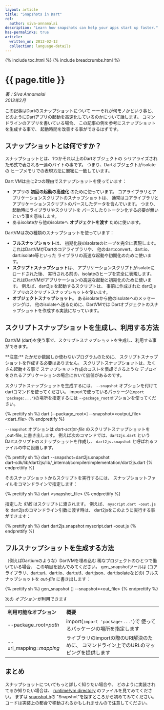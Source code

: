 ```yaml
---
layout: article
title: "Snapshots in Dart"
rel:
  author: siva-annamalai
description: "Learn how snapshots can help your apps start up faster."
has-permalinks: true
article:
  written_on: 2013-02-13
  collection: language-details
---
```


{% include toc.html %}
{% include breadcrumbs.html %}

# {{ page.title }}

<em>著：Siva Annamalai <br />
<time pubdate date="2013-02-13">2013年2月</time>
</em>

この記事はDartのスナップショットについて
ーーそれが何モノかという事と、どのようにDartアプリの起動を高速化しているのかについて話します。
コマンドラインのアプリを書いている場合、
この記事の例を参考にスナップショットを生成する事で、
起動時間を改善する事ができるはずです。

## スナップショットとは何ですか？

スナップショットとは、1つかそれ以上のDartオブジェクトの
シリアライズされた形式で表される一連のバイトの事です。
つまり、Dartオブジェクトがisolateの
ヒープメモリでの表現方法に厳密に一致しています。

Dart VMは主に2つの理由でスナップショットを使っています：

* アプリの **初回の起動の高速化** のために使っています。
  コアライブラリとアプリケーションスクリプトのスナップショットは、
  通常はコアライブラリとアプリケーションスクリプトのパースしたデータを含んでいます。
  つまり、起動時にライブラリやスクリプトを
  パースしたりトークン化する必要が無いという事を意味します。
* あるisolateから他のisolateへ **オブジェクトを渡す** ために使います。

DartVMは次の種類のスナップショットを使っています：

* **フルスナップショット**は、
  初期化後のisolateのヒープを完全に表現します。
  これはDartVMがDartのコアライブラリや、
  他のdart:convert、dart:io、dart:isolate等といった
  ライブラリの高速な起動や初期化のために使います。
* **スクリプトスナップショット**は、
  アプリケーションスクリプトがisolateにロードされた後、
  実行される前の、isolateのヒープを完全に表現します。
  これはDartVMがアプリケーションの高速な起動と初期化のために使います。
  例えば、dart2js を起動するスクリプトは、
  事前に作成された dart2js アプリのスクリプトスナップショットを使います。
* **オブジェクトスナップショット**。
  あるisolateから他のisolateへのメッセージングは、
  他のisolateへ送るために、DartVMでは
  Dartオブジェクトのスナップショットを作成する実装になっています。

## スクリプトスナップショットを生成し、利用する方法

DartVM (dart)を使う事で、スクリプトスナップショットを生成し、利用する事ができます。

<aside class="alert alert-info" markdown="1">
**注意:**
たかだか数回しか使わないプログラムのために、
スクリプトスナップショットを作成する必要はありません。
スクリプトスナップショットは、たくさん起動する事で
スナップショット作成のコストを償却できるような
デプロイをされるアプリケーションの場合において価値があるのです。
</aside>

スクリプトスナップショットを生成するには、
`--snapshot` オプションを付けてdartコマンドを使ってください。
importで使っているパッケージ(`import 'package:...'`)の場所を指定するには
`--package_root`オプションを使ってください。

{% prettify sh %}
dart [--package_root=<path>] --snapshot=<output_file> <dart_file>
{% endprettify %}

`--snapshot` オプションは _dart-script-file_ のスクリプトスナップショットを
_out-file_に書き出します。
例えば次のコマンドでは、`dart2js.dart` という
Dartスクリプトのスナップショットを作成し、
`dart2js.snapshot` と呼ばれるファイルの中に設置します。

{% prettify sh %}
dart --snapshot=dart2js.snapshot \
    dart-sdk/lib/dart2js/lib/_internal/compiler/implementation/dart2js.dart
{% endprettify %}

そのスナップショットからスクリプトを実行するには、
スナップショットファイルをコマンドラインで指定します：

{% prettify sh %}
dart <snapshot_file> <args>
{% endprettify %}

指定した _引数_ はスクリプトに渡されます。
例えば、 `myscript.dart -oout.js` を
dart2jsのコマンドライン引数に渡す時は、
dart2jsをこのように実行する事ができます：

{% prettify sh %}
dart dart2js.snapshot myscript.dart -oout.js
{% endprettify %}

## フルスナップショットを生成する方法

（例えばDartiumのような）DartVMを埋め込む
稀なプロジェクトのひとつで働いている場合、
この項目を読んでみてください。
gen_snapshotツールは
(コアライブラリ、dart:uri、dart:io、dart:utf、dart:json、dart:isolateなどの)
フルスナップショットを _out-file_ に書き出します：

{% prettify sh %}
gen_snapshot [<options>] --snapshot=<out_file>
{% endprettify %}

次の _オプション_ が利用できます

<table class="table">
  <tr style="text-align:left">
    <th>利用可能なオプション</th> <th>概要</th>
  </tr>
  <tr>
    <td class="nowrap">
      --package_root=<em>path</em>
    </td>
    <td>
      import(<code>import 'package:...'</code>)で
      使ってるパッケージの場所を指定します
    </td>
  </tr>
  <tr>
    <td class="nowrap">
      --url_mapping=<em>mapping</em>
    </td>
    <td>
      ライブラリのimportの際のURI解決のために、
      コマンドライン上でのURLのマッピングを提供します
    </td>
  </tr>
</table>


## まとめ

スナップショットについてもっと詳しく知りたい場合や、
どのように実装されてるか知りたい場合は、
[runtime/vm directory](https://github.com/dart-lang/sdk/tree/master/runtime/vm) のファイルを見てみてください。
まずは [snapshot.h](https://github.com/dart-lang/sdk/blob/master/runtime/vm/snapshot.h)の
"Snapshot"を探すところから初めてみてください。
コードは実装上の都合で移動されるかもしれませんので注意してください。

